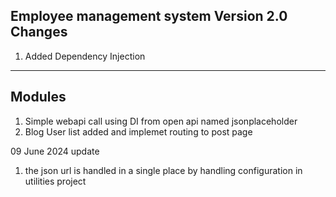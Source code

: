 Employee management system
Version 2.0
Changes
--------
1. Added Dependency Injection
-----------------------------
Modules
----------
1. Simple webapi call using DI from open api named jsonplaceholder
2. Blog User list added and implemet routing to post page

09 June 2024 update
1. the json url is handled in a single place by handling configuration in utilities project